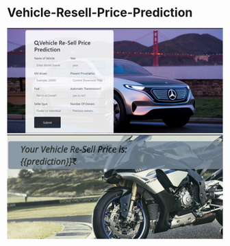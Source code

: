 # Vehicle-Resell-Price-Prediction
![alt_txt](https://github.com/br-bit3194/Vehicle-Resell-Price-Prediction/blob/main/images/vehicle_resell_price_pred.png)
![alt_txt](https://github.com/br-bit3194/Vehicle-Resell-Price-Prediction/blob/main/images/price_showing.png)
